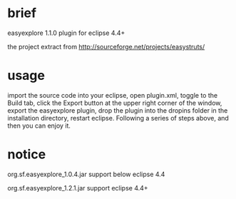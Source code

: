 brief
===========

easyexplore 1.1.0 plugin for eclipse 4.4+

the project extract from http://sourceforge.net/projects/easystruts/

usage
===========

import the source code into your eclipse, open plugin.xml, toggle to the Build tab, click the Export button at the upper right corner of the window, export the easyexplore plugin, drop the plugin into the dropins folder in the installation directory, restart eclipse. Following a series of steps above, and then you can enjoy it.

notice
===========

org.sf.easyexplore_1.0.4.jar support below eclipse 4.4

org.sf.easyexplore_1.2.1.jar support eclipse 4.4+
